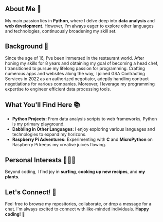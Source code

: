 

## About Me 🚀
My main passion lies in **Python**, where I delve deep into **data analysis** and **web development**. However, I'm always eager to explore other languages and technologies, continuously broadening my skill set.

## Background 💼
Since the age of 16, I've been immersed in the restaurant world. After honing my skills for 8 years and obtaining my goal of becoming a head chef, I transitioned to pursue my lifelong passion for programming. Crafting numerous apps and websites along the way, I joined GSA Contracting Services in 2022 as an authorized negotiator, adeptly handling contract negotiations for various companies. Moreover, I leverage my programming expertise to engineer efficient data processing tools.

## What You'll Find Here 📚
- **Python Projects:** From data analysis scripts to web frameworks, Python is my primary playground.
- **Dabbling in Other Languages:** I enjoy exploring various languages and technologies to expand my horizons.
- **Raspberry Pi Adventures:** Experimenting with **C** and **MicroPython** on Raspberry Pi keeps my creative juices flowing.

## Personal Interests 🌊🍳🌿
Beyond coding, I find joy in **surfing**, **cooking up new recipes**, and **my plants**.

## Let's Connect! 🤝
Feel free to browse my repositories, collaborate, or drop a message for a chat. I'm always excited to connect with like-minded individuals. **Happy coding!** 🎉
